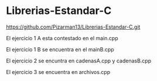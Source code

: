 # Librerias-Estandar-C
https://github.com/Pizarman13/Librerias-Estandar-C.git

El ejercicio 1 A esta contestado en el main.cpp

El ejercicio 1 B se encuentra en el mainB.cpp

El ejercicio 2 se encuntra en cadenasA.cpp y cadenasB.cpp

El ejercicio 3 se encuentra en archivos.cpp
